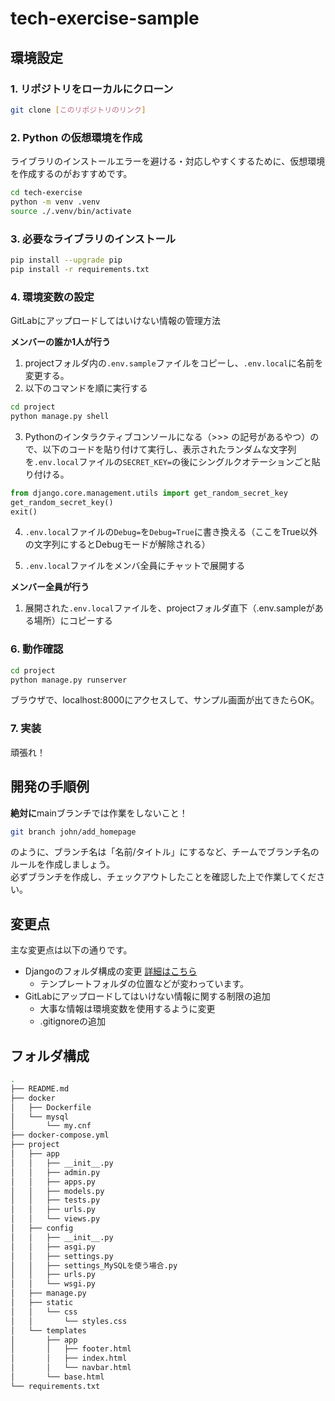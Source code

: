 # tech-exercise-sample

## 環境設定

### 1. リポジトリをローカルにクローン

```bash
git clone [このリポジトリのリンク]
```

### 2. Python の仮想環境を作成

ライブラリのインストールエラーを避ける・対応しやすくするために、仮想環境を作成するのがおすすめです。

```bash
cd tech-exercise
python -m venv .venv
source ./.venv/bin/activate
```

### 3. 必要なライブラリのインストール

```bash
pip install --upgrade pip
pip install -r requirements.txt
```

### 4. 環境変数の設定

GitLabにアップロードしてはいけない情報の管理方法  

**メンバーの誰か1人が行う**  

1. projectフォルダ内の```.env.sample```ファイルをコピーし、```.env.local```に名前を変更する。  
2. 以下のコマンドを順に実行する  

```bash
cd project
python manage.py shell
```

3. Pythonのインタラクティブコンソールになる（>>> の記号があるやつ）ので、以下のコードを貼り付けて実行し、表示されたランダムな文字列を```.env.local```ファイルの```SECRET_KEY=```の後にシングルクオテーションごと貼り付ける。  

```python
from django.core.management.utils import get_random_secret_key
get_random_secret_key()
exit()
```

4. ```.env.local```ファイルの```Debug=```を```Debug=True```に書き換える（ここをTrue以外の文字列にするとDebugモードが解除される）  

5. ```.env.local```ファイルをメンバ全員にチャットで展開する  

**メンバー全員が行う**  

1. 展開された```.env.local```ファイルを、projectフォルダ直下（.env.sampleがある場所）にコピーする

### 6. 動作確認

```bash
cd project
python manage.py runserver
```

ブラウザで、localhost:8000にアクセスして、サンプル画面が出てきたらOK。  

### 7. 実装

頑張れ！

## 開発の手順例

**絶対に**mainブランチでは作業をしないこと！  

```bash
git branch john/add_homepage
```

のように、ブランチ名は「名前/タイトル」にするなど、チームでブランチ名のルールを作成しましょう。  
必ずブランチを作成し、チェックアウトしたことを確認した上で作業してください。  

## 変更点

主な変更点は以下の通りです。

- Djangoのフォルダ構成の変更 [詳細はこちら](#フォルダ構成)  
  - テンプレートフォルダの位置などが変わっています。
- GitLabにアップロードしてはいけない情報に関する制限の追加
  - 大事な情報は環境変数を使用するように変更  
  - .gitignoreの追加  

## フォルダ構成

```bash
.
├── README.md
├── docker
│   ├── Dockerfile
│   └── mysql
│       └── my.cnf
├── docker-compose.yml
├── project
│   ├── app
│   │   ├── __init__.py
│   │   ├── admin.py
│   │   ├── apps.py
│   │   ├── models.py
│   │   ├── tests.py
│   │   ├── urls.py
│   │   └── views.py
│   ├── config
│   │   ├── __init__.py
│   │   ├── asgi.py
│   │   ├── settings.py
│   │   ├── settings_MySQLを使う場合.py
│   │   ├── urls.py
│   │   └── wsgi.py
│   ├── manage.py
│   ├── static
│   │   └── css
│   │       └── styles.css
│   └── templates
│       ├── app
│       │   ├── footer.html
│       │   ├── index.html
│       │   └── navbar.html
│       └── base.html
└── requirements.txt
```
